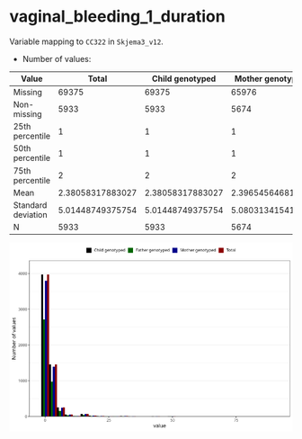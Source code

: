 # vaginal_bleeding_1_duration
Variable mapping to `CC322` in `Skjema3_v12`.
- Number of values:

| Value | Total | Child genotyped | Mother genotyped | Father genotyped |
| ----- | ----- | --------------- | ---------------- | ---------------- |
| Missing | 69375 | 69375 | 65976 | 46085 |
| Non-missing | 5933 | 5933 | 5674 | 3999 |
| 25th percentile | 1 | 1 | 1 | 1 |
| 50th percentile | 1 | 1 | 1 | 1 |
| 75th percentile | 2 | 2 | 2 | 2 |
| Mean | 2.38058317883027 | 2.38058317883027 | 2.39654564681001 | 2.28157039259815 |
| Standard deviation | 5.01448749375754 | 5.01448749375754 | 5.08031341541546 | 4.78583221911282 |
| N | 5933 | 5933 | 5674 | 3999 |



![](vaginal_bleeding_1_duration_n.png)



